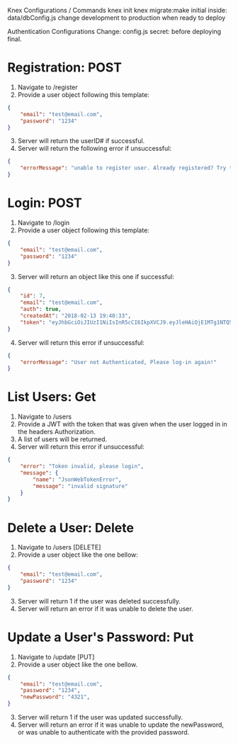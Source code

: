 Knex Configurations / Commands
    knex init
    knex migrate:make initial
    inside: data/dbConfig.js change development to production when ready to deploy

Authentication Configurations
    Change: config.js secret: before deploying final.

# Registration: POST
1. Navigate to /register
2. Provide a user object following this template:
```JSON
{
    "email": "test@email.com",
    "password": "1234"
}
```
3. Server will return the userID# if successful.
4. Server will return the following error if unsuccessful:
```JSON
{
    "errorMessage": "unable to register user. Already registered? Try to log-in instead!"
}
```

# Login: POST
1. Navigate to /login
2. Provide a user object following this template:
```JSON
{
    "email": "test@email.com",
    "password": "1234"
}
```
3. Server will return an object like this one if successful:
```JSON
{
    "id": 7,
    "email": "test@email.com",
    "auth": true,
    "createdAt": "2018-02-13 19:40:33",
    "token": "eyJhbGciOiJIUzI1NiIsInR5cCI6IkpXVCJ9.eyJleHAiOjE1MTg1NTQ5NjAsImRhdGEiOiJ0ZXN0QGVtYWlsLmNvbSIsImlhdCI6MTUxODU1MTM2MH0.ijuolir7q2nkMa50Td6JLNLqfkdmUn7t7tuh89oEb_M"
}
```
4. Server will return this error if unsuccessful:
```JSON
{
    "errorMessage": "User not Authenticated, Please log-in again!"
}
```

# List Users: Get
1. Navigate to /users
2. Provide a JWT with the token that was given when the user logged in in the headers Authorization.
3. A list of users will be returned.
4. Server will return this error if unsuccessful:
```JSON
{
    "error": "Token invalid, please login",
    "message": {
        "name": "JsonWebTokenError",
        "message": "invalid signature"
    }
}
```

# Delete a User: Delete
1. Navigate to /users [DELETE]
2. Provide a user object like the one bellow:
```JSON
{
    "email": "test@email.com",
    "password": "1234"
}
```
3. Server will return 1 if the user was deleted successfully.
4. Server will return an error if it was unable to delete the user.

# Update a User's Password: Put
1. Navigate to /update [PUT]
2. Provide a user object like the one bellow.
```JSON
{
    "email": "test@email.com",
    "password": "1234",
    "newPassword": "4321",
}
```
3. Server will return 1 if the user was updated successfully.
4. Server will return an error if it was unable to update the newPassword, or was unable to authenticate with the provided password.